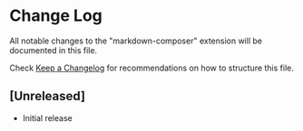 # Change Log

All notable changes to the "markdown-composer" extension will be documented in this file.

Check [Keep a Changelog](http://keepachangelog.com/) for recommendations on how to structure this file.

## [Unreleased]

- Initial release